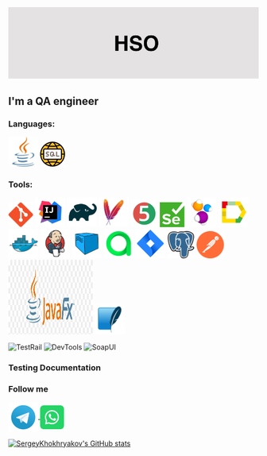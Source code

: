 [![Header](https://github.com/SergeyKhokhryakov/SergeyKhokhryakov/blob/main/assets/header.jpeg)]()

## I'm a QA engineer
<!---
## My CV
-->
### Languages:
<p align="left">
<img title="Java" src="https://github.com/SergeyKhokhryakov/SergeyKhokhryakov/blob/main/icons/java-svgrepo-com.svg" width="60" height="60"/>
<img title="SQL" src="https://github.com/SergeyKhokhryakov/SergeyKhokhryakov/blob/main/icons/sql.svg" width="50" height="50"/>
</p>

### Tools:
<p align="left">
<img title="GitHub" src="https://github.com/SergeyKhokhryakov/SergeyKhokhryakov/blob/main/icons/git-original.svg" width="50" height="50"/>
<img title="IntelliJ IDEA" src="https://github.com/SergeyKhokhryakov/SergeyKhokhryakov/blob/main/icons/Idea.svg" width="60" height="60"/>
<img title="Gradle" src="https://github.com/SergeyKhokhryakov/SergeyKhokhryakov/blob/main/icons/Gradle.svg" width="60" height="60"/>
<img title="Maven" src="https://github.com/SergeyKhokhryakov/SergeyKhokhryakov/blob/main/icons/maven.svg" width="60" height="60"/>
<img title="Junit5" src="https://github.com/SergeyKhokhryakov/SergeyKhokhryakov/blob/main/icons/Junit5.svg" width="55" height="55"/>
<img title="Selenium" src="https://github.com/SergeyKhokhryakov/SergeyKhokhryakov/blob/main/icons/selenium-green.svg" width="50" height="50"/>
<img title="Selenide" src="https://github.com/SergeyKhokhryakov/SergeyKhokhryakov/blob/main/icons/Selenide.svg" width="60" height="60"/>
<img title="Allure Report" src="https://github.com/SergeyKhokhryakov/SergeyKhokhryakov/blob/main/icons/Allure.svg" width="60" height="60"/>
<img title="Docker" src="https://github.com/SergeyKhokhryakov/SergeyKhokhryakov/blob/main/icons/docker-original.svg" width="60" height="60"/>
<img title="Jenkins" src="https://github.com/SergeyKhokhryakov/SergeyKhokhryakov/blob/main/icons/Jenkins.svg" width="60" height="60"/>
<img title="Selenoid" src="https://github.com/SergeyKhokhryakov/SergeyKhokhryakov/blob/main/icons/Selenoid.svg" width="60" height="60"/>
<img title="Allure Testops" src="https://github.com/SergeyKhokhryakov/SergeyKhokhryakov/blob/main/icons/Allure_TO.svg" width="60" height="60"/>
<img title="Jira" src="https://github.com/SergeyKhokhryakov/SergeyKhokhryakov/blob/main/icons/Jira.svg" width="60" height="60"/>
<img title="PostgreSQL" src="https://github.com/SergeyKhokhryakov/SergeyKhokhryakov/blob/main/icons/postgresql-logo-svgrepo-com.svg" width="55" height="55"/>
<img title="Postman" src="https://github.com/SergeyKhokhryakov/SergeyKhokhryakov/blob/main/icons/postman-icon-svgrepo-com.svg" width="55" height="55"/>
<img title="JavaFX" src="https://github.com/SergeyKhokhryakov/SergeyKhokhryakov/blob/main/icons/javafx-892735.webp" width="170" height="150"/>
<img title="SQLite" src="https://github.com/SergeyKhokhryakov/SergeyKhokhryakov/blob/main/icons/Sqlite%20SVG%20Icon.svg" width="60" height="60"/>
</p>

![TestRail](https://img.shields.io/badge/-testrail-black?style=for-the-badge&logo=testrail&logoColor=00648B)
![DevTools](https://img.shields.io/badge/-devtools-black?style=for-the-badge&logo=devtools&logoColor=00648B)
![SoapUI](https://img.shields.io/badge/-soapui-black?style=for-the-badge&logo=soapui&logoColor=FF6C37)


<!---
Исходники icons
https://github.com/devicons/devicon/tree/v2.15.1/icons
![Git](https://img.shields.io/badge/-git-black?style=for-the-badge&logo=git&logoColor=FF4500)
![GitHub](https://img.shields.io/badge/github-%23121011.svg?style=for-the-badge&logo=github&logoColor=white)
![Git](https://img.shields.io/badge/git-%23F05033.svg?style=for-the-badge&logo=git&logoColor=white)
![Swagger](https://img.shields.io/badge/-swagger-black?style=for-the-badge&logo=swagger&logoColor=Lime)
![Selenium](https://img.shields.io/badge/-selenium-%43B02A?style=for-the-badge&logo=selenium&logoColor=white)
![Selenium](https://img.shields.io/badge/Selenium-E0FFFF?style=for-the-badge&logo=Selenium&logoColor=43B02A)
![Java](https://img.shields.io/badge/java-%23ED8B00.svg?style=for-the-badge&logo=openjdk&logoColor=white)
![Java](https://img.shields.io/badge/java-%23ED8B00.svg?style=for-the-badge&logo=java&logoColor=white) 
![Java](https://github.com/devicons/devicon/blob/master/icons/java/java-original-wordmark.svg)?style=for-the-badge&logo=java&logoColor=black) 
![Charles](https://img.shields.io/badge/-charles-black?style=for-the-badge&logo=charles&logoColor=FF6C37) 
 ![IntelliJ IDEA](https://img.shields.io/badge/IntelliJIDEA-000000.svg?style=for-the-badge&logo=intellij-idea&logoColor=white) 
 ![IntelliJ](https://img.shields.io/badge/IntelliJ_IDEA-FFFF00?style=for-the-badge&logo=IntelliJ-IDEA&logoColor=black)
 ![MicrosoftSQLServer](https://img.shields.io/badge/Microsoft%20SQL%20Server-CC2927?style=for-the-badge&logo=microsoft%20sql%20server&logoColor=white)
 ![MongoDB](https://img.shields.io/badge/MongoDB-%234ea94b.svg?style=for-the-badge&logo=mongodb&logoColor=white)
 ![SQL](https://img.shields.io/badge/-sql-black?style=for-the-badge&logo=mysql&logoColor=white)
 ![Postgres](https://img.shields.io/badge/postgres-%23316192.svg?style=for-the-badge&logo=postgresql&logoColor=white)
 ![SQLite](https://img.shields.io/badge/sqlite-%2307405e.svg?style=for-the-badge&logo=sqlite&logoColor=white)
 ![Jenkins](https://img.shields.io/badge/jenkins-%232C5263.svg?style=for-the-badge&logo=jenkins&logoColor=white)
<img src="https://img.shields.io/badge/Selenium-E0FFFF?style=for-the-badge&logo=Selenium&logoColor=43B02A"/>
<img src="https://img.shields.io/badge/IntelliJ IDEA-FFFF00?style=for-the-badge&logo=IntelliJ IDEA&logoColor=black"/>
<a href="https://www.w3schools.com/cpp/" target="_blank" rel="noreferrer"> <img title="Java" src="https://github.com/SergeyKhokhryakov/SergeyKhokhryakov/blob/main/icons/java-svgrepo-com.svg" alt="cplusplus" width="50" height="50"/> </a>
-->

### Testing Documentation
<!---
Доработать репозитории
- [Checklists](https://github.com/SergeyKhokhryakov/Checklists)
- [Test-Suites and Test-Cases](https://github.com/SergeyKhokhryav/Test-Cases)
- [Bug-Reports](https://github.com/SergeyKhokhryav/Bug-Reports)
- [SQL Queries](https://github.com/SergeyKhokhryav/SQL)
- [Postman Collections](https://github.com/SergeyKhokhryav/Postman)

-->

### Follow me
<a href="https://t.me/hso372" target="blank"><img title="Telegram" align="center" src="https://github.com/SergeyKhokhryakov/SergeyKhokhryakov/blob/main/icons/Telegram.svg" height="60" width="60"/>
<a href="https://web.whatsapp.com/" target="blank"><img title="WhatsApp" align="center" src="https://github.com/SergeyKhokhryakov/SergeyKhokhryakov/blob/main/icons/whatsapp-svgrepo-com.svg" height="48" width="48"/>

[![SergeyKhokhryakov's GitHub stats](https://github-readme-stats.vercel.app/api?username=SergeyKhokhryakov&show_icons=true&theme=cobalt&hide=issues,contribs)](https://github.com/anuraghazra/github-readme-stats)
<!---
Доработать/разобраться
[![Readme Card](https://github-readme-stats.vercel.app/api/pin/?username=SergeyKhokhryakov&repo=github-readme-stats&theme=blueberry)](https://github.com/anuraghazra/github-readme-stats)
-->
